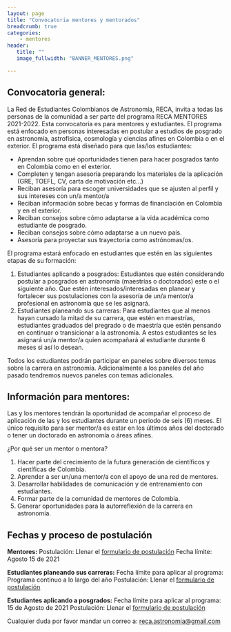 ```yaml
---
layout: page
title: "Convocatoria mentores y mentorados"
breadcrumb: true
categories:
    - mentores
header:
   title: ""
   image_fullwidth: "BANNER_MENTORES.png"

---
```


## Convocatoria general:

La Red de Estudiantes Colombianos de Astronomía, RECA, invita a todas las personas de la comunidad a ser parte del programa RECA MENTORES 2021-2022. Esta convocatoria es para mentores y estudiantes. El programa está enfocado en personas interesadas en postular a estudios de posgrado en astronomía, astrofísica, cosmología y ciencias afines en Colombia o en el exterior. El programa está diseñado para que las/los estudiantes:

   * Aprendan sobre qué oportunidades tienen para hacer posgrados tanto en Colombia como en el exterior.
   * Completen y tengan asesoría preparando los materiales de la aplicación (GRE, TOEFL, CV, carta de motivación etc…)
   * Reciban asesoría para escoger universidades que se ajusten al perfil y sus intereses con un/a mentor/a
   * Reciban información sobre becas y formas de financiación en Colombia y en el exterior.
   * Reciban consejos sobre cómo adaptarse a la vida académica como estudiante de posgrado.
   * Reciban consejos sobre cómo adaptarse a un nuevo país.
   * Asesoría para proyectar sus trayectoria como astrónomas/os.

El programa estará enfocado en estudiantes que estén en las siguientes etapas de su formación:
   1. Estudiantes aplicando a posgrados: Estudiantes que estén considerando postular a posgrados en astronomía (maestrías o doctorados) este o el siguiente año. Que estén interesados/interesadas en planear y fortalecer sus postulaciones con la asesoría de un/a mentor/a profesional en astronomía que se les asignará. 
   2. Estudiantes planeando sus carreras: Para estudiantes que al menos hayan cursado la mitad de su carrera, que estén en maestrías, estudiantes graduados del pregrado o de maestría que estén pensando en continuar o transicionar a la astronomía. A estos estudiantes se les asignará un/a mentor/a quien acompañará al estudiante durante 6 meses si así lo desean.

Todos los estudiantes podrán participar en paneles sobre diversos temas sobre la carrera en astronomía. Adicionalmente a los paneles del año pasado tendremos nuevos paneles con temas adicionales.


## Información para mentores:

Las y los mentores tendrán la oportunidad de acompañar el proceso de aplicación de las y los estudiantes durante un periodo de seis (6) meses. 
El único requisito para ser mentor/a es estar en los últimos años del doctorado o tener un doctorado en astronomía o áreas afines.

¿Por qué ser un mentor o mentora?

   1. Hacer parte del crecimiento de la futura generación de científicos y científicas de Colombia.
   2. Aprender a ser un/una mentor/a con el apoyo de una red de mentores.
   3. Desarrollar habilidades de comunicación y de entrenamiento con estudiantes.
   4. Formar parte de la comunidad de mentores de Colombia.
   5. Generar oportunidades para la autorreflexión de la carrera en astronomía.

## Fechas y proceso de postulación

**Mentores:**
Postulación: Llenar el [formulario de postulación](https://forms.gle/fyrLTw6mLj1ECVVR9)
Fecha límite: Agosto 15 de 2021

**Estudiantes planeando sus carreras:**
Fecha límite para aplicar al programa: Programa continuo a lo largo del año
Postulación: Llenar el [formulario de postulación](https://forms.gle/6kjt2582xMZufJBS7)

**Estudiantes aplicando a posgrados:**
Fecha límite para aplicar al programa: 15 de Agosto de 2021
Postulación: Llenar el [formulario de postulación](https://forms.gle/R386aC1V7VaRqcTr8)

Cualquier duda por favor mandar un correo a: reca.astronomia@gmail.com 
